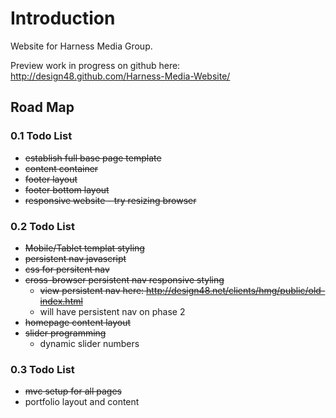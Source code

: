 # Introduction

Website for Harness Media Group. 

Preview work in progress on github here: http://design48.github.com/Harness-Media-Website/

## Road Map

### 0.1 Todo List

* ~~establish full base page template~~
* ~~content container~~
* ~~footer layout~~
* ~~footer bottom layout~~
* ~~responsive website - try resizing browser~~

### 0.2 Todo List

* ~~Mobile/Tablet templat styling~~
* ~~persistent nav javascript~~
* ~~css for persitent nav~~
* ~~cross-browser persistent nav responsive styling~~
	* ~~view persistent nav here: http://design48.net/clients/hmg/public/old-index.html~~
	* will have persistent nav on phase 2
* ~~homepage content layout~~
* ~~slider programming~~
	* dynamic slider numbers

### 0.3 Todo List

* ~~mvc setup for all pages~~
* portfolio layout and content

